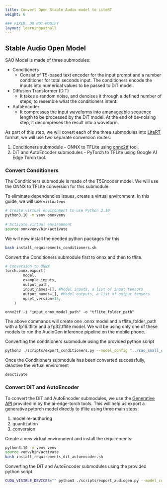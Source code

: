 ```yaml
---
title: Convert Open Stable Audio model to LiteRT
weight: 6

### FIXED, DO NOT MODIFY
layout: learningpathall
---
```


## Stable Audio Open Model

SAO Model is made of three submodules:
* Conditioners
  * Consist of T5-based text encoder for the input prompt and a number conditioner for total seconds input. The conditioners encode the inputs into numerical values to be passed to DiT model.
* Diffusion Transformer (DiT)
  * It takes a random noise, and denoises it through a defined number of steps, to resemble what the conditioners intent.
* AutoEncoder
  * It compresses the input waveforms into amanageable sequence length to be processed by the DiT model. At the end of de-noising step, it decompreses the result into a waveform.

As part of this step, we will covert each of the three submodules into [LiteRT](https://ai.google.dev/edge/litert) format, we will use two separate conversion routes:
1. Conditioners submodule - ONNX to TFLite using [onnx2tf](https://github.com/PINTO0309/onnx2tf) tool.
2. DiT and AutoEncoder submodules - PyTorch to TFLite using Google AI Edge Torch tool. 

### Convert Conditioners

The Conditioners submodule is made of the T5Encoder model. We will use the ONNX to TFLite conversion for this submodule.

To eliminate dependencies issues, create a virtual environment. In this guide, we will use `virtualenv`

```bash
# Create virtual environment to use Python 3.10
python3.10 -m venv onnxvenv
 
# Activate virtual environment
source onnxvenv/bin/activate
```

We will now install the needed python packages for this

```bash
bash install_requirements_conditioners.sh
```

Convert the Conditioners submodule first to onnx and then to tflite.

```python
# Conversion to ONNX
torch.onnx.export(
        model,
        example_inputs,
        output_path,
        input_names=[], #Model inputs, a list of input tensors
        output_names=[], #Model outputs, a list of output tensors
        opset_version=15,
    )
```

```text
onnx2tf -i "input_onnx_model_path" -o "tflite_folder_path"
```

The above commands will create one .onnx model and a tflite_folder_path with a fp16.tflite and a fp32.tflite model. We will be using only one of these models to run the AudioGen inference pipeline on the mobile phone.

Converting the conditioners submodule using the provided python script
```bash
python3 ./scripts/export_conditioners.py --model_config "../sao_small_distilled/sao_small_distilled_1_0_config.json" --ckpt_path "../sao_small_distilled/sao_small_distilled_1_0.ckpt"
```

Once the Conditioners submodule has been converted successfully, deactive the virtual enviroment

```bash
deactivate
```


### Convert DiT and AutoEncoder


To convert the DiT and AutoEncoder submodules, we use the [Generative API](https://github.com/google-ai-edge/ai-edge-torch/tree/main/ai_edge_torch/generative/) provided in by the ai-edge-torch tools. This will help us export a generative pytorch model directly to tflite using three main steps: 

1. model re-authoring
2. quantization
3. conversion

Create a new virtual environment and install the requirements:
```bash
python3.10 -m venv venv
source venv/bin/activate
bash install_requirements_dit_autoencoder.sh
```

Converting the DiT and AutoEncoder submodules using the provided python script
```bash
CUDA_VISIBLE_DEVICES="" python3 ./scripts/export_audiogen.py --model_config "../sao_small_distilled/sao_small_distilled_1_0_config.json" --ckpt_path "../sao_small_distilled/sao_small_distilled_1_0.ckpt" 
```









